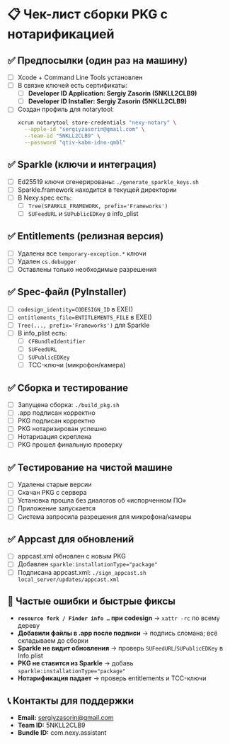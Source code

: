 # 📋 Чек-лист сборки PKG с нотарификацией

## ✅ Предпосылки (один раз на машину)

- [ ] Xcode + Command Line Tools установлен
- [ ] В связке ключей есть сертификаты:
  - [ ] **Developer ID Application: Sergiy Zasorin (5NKLL2CLB9)**
  - [ ] **Developer ID Installer: Sergiy Zasorin (5NKLL2CLB9)**
- [ ] Создан профиль для notarytool:
  ```bash
  xcrun notarytool store-credentials "nexy-notary" \
    --apple-id "sergiyzasorin@gmail.com" \
    --team-id "5NKLL2CLB9" \
    --password "qtiv-kabm-idno-qmbl"
  ```

## ✅ Sparkle (ключи и интеграция)

- [ ] Ed25519 ключи сгенерированы: `./generate_sparkle_keys.sh`
- [ ] Sparkle.framework находится в текущей директории
- [ ] В Nexy.spec есть:
  - [ ] `Tree(SPARKLE_FRAMEWORK, prefix='Frameworks')`
  - [ ] `SUFeedURL` и `SUPublicEDKey` в info_plist

## ✅ Entitlements (релизная версия)

- [ ] Удалены все `temporary-exception.*` ключи
- [ ] Удален `cs.debugger`
- [ ] Оставлены только необходимые разрешения

## ✅ Spec-файл (PyInstaller)

- [ ] `codesign_identity=CODESIGN_ID` в EXE()
- [ ] `entitlements_file=ENTITLEMENTS_FILE` в EXE()
- [ ] `Tree(..., prefix='Frameworks')` для Sparkle
- [ ] В info_plist есть:
  - [ ] `CFBundleIdentifier`
  - [ ] `SUFeedURL`
  - [ ] `SUPublicEDKey`
  - [ ] TCC-ключи (микрофон/камера)

## ✅ Сборка и тестирование

- [ ] Запущена сборка: `./build_pkg.sh`
- [ ] .app подписан корректно
- [ ] PKG подписан корректно
- [ ] PKG нотаризирован успешно
- [ ] Нотаризация скреплена
- [ ] PKG прошел финальную проверку

## ✅ Тестирование на чистой машине

- [ ] Удалены старые версии
- [ ] Скачан PKG с сервера
- [ ] Установка прошла без диалогов об «испорченном ПО»
- [ ] Приложение запускается
- [ ] Система запросила разрешения для микрофона/камеры

## ✅ Appcast для обновлений

- [ ] appcast.xml обновлен с новым PKG
- [ ] Добавлен `sparkle:installationType="package"`
- [ ] Подписана appcast.xml: `./sign_appcast.sh local_server/updates/appcast.xml`

## 🚨 Частые ошибки и быстрые фиксы

- **`resource fork / Finder info …` при codesign** → `xattr -rc` по всему дереву
- **Добавили файлы в .app после подписи** → подпись сломана; всё складываем до сборки
- **Sparkle не видит обновления** → проверь `SUFeedURL`/`SUPublicEDKey` в Info.plist
- **PKG не ставится из Sparkle** → добавь `sparkle:installationType="package"`
- **Нотарификация падает** → проверь entitlements и TCC-ключи

## 📞 Контакты для поддержки

- **Email:** sergiyzasorin@gmail.com
- **Team ID:** 5NKLL2CLB9
- **Bundle ID:** com.nexy.assistant
